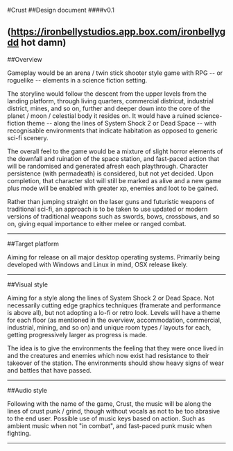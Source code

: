 #Crust
##Design document
####v0.1

(https://ironbellystudios.app.box.com/ironbellygdd hot damn)
---

##Overview

Gameplay would be an arena / twin stick shooter style game with RPG -- or roguelike -- elements in a science fiction setting.

The storyline would follow the descent from the upper levels from the landing platform, through living quarters, commercial districut, industrial district, mines, and so on, further and deeper down into the core of the planet / moon / celestial body it resides on. It would have a ruined science-fiction theme -- along the lines of System Shock 2 or Dead Space -- with recognisable environments that indicate habitation as opposed to generic sci-fi scenery.

The overall feel to the game would be a mixture of slight horror elements of the downfall and ruination of the space station, and fast-paced action that will be randomised and generated afresh each playthrough. Character persistence (with permadeath) is considered, but not yet decided. Upon completion, that character slot will still be marked as alive and a new game plus mode will be enabled with greater xp, enemies and loot to be gained.

Rather than jumping straight on the laser guns and futuristic weapons of traditional sci-fi, an approach is to be taken to use updated or modern versions of traditional weapons such as swords, bows, crossbows, and so on, giving equal importance to either melee or ranged combat.

---

##Target platform

Aiming for release on all major desktop operating systems. Primarily being developed with Windows and Linux in mind, OSX release likely.

---

##Visual style

Aiming for a style along the lines of System Shock 2 or Dead Space. Not necessarily cutting edge graphics techniques (framerate and performance is above all), but not adopting a lo-fi or retro look. Levels will have a theme for each floor (as mentioned in the overview, accommodation, commercial, industrial, mining, and so on) and unique room types / layouts for each, getting progressively larger as progress is made.

The idea is to give the environments the feeling that they were once lived in and the creatures and enemies which now exist had resistance to their takeover of the station. The environments should show heavy signs of wear and battles that have passed.

---

##Audio style

Following with the name of the game, Crust, the music will be along the lines of crust punk / grind, though without vocals as not to be too abrasive to the end user. Possible use of music keys based on action. Such as ambient music when not "in combat", and fast-paced punk music when fighting.

---

